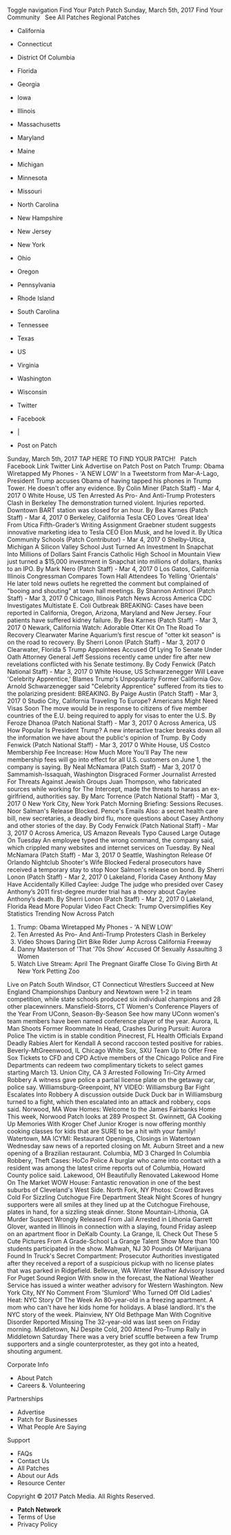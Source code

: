 Toggle navigation Find Your Patch Patch Sunday, March 5th, 2017 Find Your Community   See All Patches Regional Patches

*   California
*   Connecticut
*   District Of Columbia
*   Florida
*   Georgia
*   Iowa
*   Illinois
*   Massachusetts
*   Maryland
*   Maine
*   Michigan
*   Minnesota
*   Missouri
*   North Carolina
*   New Hampshire
*   New Jersey
*   New York
*   Ohio
*   Oregon
*   Pennsylvania
*   Rhode Island
*   South Carolina
*   Tennessee
*   Texas
*   US
*   Virginia
*   Washington
*   Wisconsin

*   Twitter
*   Facebook
*   |
*   Post on Patch

Sunday, March 5th, 2017 TAP HERE TO FIND YOUR PATCH!   Patch Facebook Link Twitter Link Advertise on Patch Post on Patch Trump: Obama Wiretapped My Phones - 'A NEW LOW' In a Tweetstorm from Mar-A-Lago, President Trump accuses Obama of having tapped his phones in Trump Tower. He doesn't offer any evidence. By Colin Miner (Patch Staff) - Mar 4, 2017 0 White House, US Ten Arrested As Pro- And Anti-Trump Protesters Clash in Berkeley The demonstration turned violent. Injuries reported. Downtown BART station was closed for an hour. By Bea Karnes (Patch Staff) - Mar 4, 2017 0 Berkeley, California Tesla CEO Loves ‘Great Idea’ From Utica Fifth-Grader’s Writing Assignment Graebner student suggests innovative marketing idea to Tesla CEO Elon Musk, and he loved it. By Utica Community Schools (Patch Contributor) - Mar 4, 2017 0 Shelby-Utica, Michigan A Silicon Valley School Just Turned An Investment In Snapchat Into Millions of Dollars Saint Francis Catholic High School in Mountain View just turned a $15,000 investment in Snapchat into millions of dollars, thanks to an IPO. By Mark Nero (Patch Staff) - Mar 4, 2017 0 Los Gatos, California Illinois Congressman Compares Town Hall Attendees To Yelling 'Orientals' He later told news outlets he regretted the comment but complained of "booing and shouting" at town hall meetings. By Shannon Antinori (Patch Staff) - Mar 3, 2017 0 Chicago, Illinois Patch News Across America CDC Investigates Multistate E. Coli Outbreak BREAKING: Cases have been reported in California, Oregon, Arizona, Maryland and New Jersey. Four patients have suffered kidney failure. By Bea Karnes (Patch Staff) - Mar 3, 2017 0 Newark, California Watch: Adorable Otter Kit On The Road To Recovery Clearwater Marine Aquarium’s first rescue of "otter kit season" is on the road to recovery. By Sherri Lonon (Patch Staff) - Mar 3, 2017 0 Clearwater, Florida 5 Trump Appointees Accused Of Lying To Senate Under Oath Attorney General Jeff Sessions recently came under fire after new revelations conflicted with his Senate testimony. By Cody Fenwick (Patch National Staff) - Mar 3, 2017 0 White House, US Schwarzenegger​ Will Leave 'Celebrity Apprentice,' Blames Trump's Unpopularity Former California Gov. Arnold Schwarzenegger said "Celebrity Apprentice" suffered from its ties to the polarizing president: BREAKING. By Paige Austin (Patch Staff) - Mar 3, 2017 0 Studio City, California Traveling To Europe? Americans Might Need Visas Soon The move would be in response to citizens of five member countries of the E.U. being required to apply for visas to enter the U.S. By Feroze Dhanoa (Patch National Staff) - Mar 3, 2017 0 Across America, US How Popular Is President Trump? A new interactive tracker breaks down all the information we have about the public's opinion of Trump. By Cody Fenwick (Patch National Staff) - Mar 3, 2017 0 White House, US Costco Membership Fee Increase: How Much More You'll Pay The new membership fees will go into effect for all U.S. customers on June 1, the company is saying. By Neal McNamara (Patch Staff) - Mar 3, 2017 0 Sammamish-Issaquah, Washington Disgraced Former Journalist Arrested For Threats Against Jewish Groups Juan Thompson, who fabricated sources while working for The Intercept, made the threats to harass an ex-girlfriend, authorities say. By Marc Torrence (Patch National Staff) - Mar 3, 2017 0 New York City, New York Patch Morning Briefing: Sessions Recuses. Noor Salman's Release Blocked. Pence's Emails Also: a secret health care bill, new secretaries, a deadly bird flu, more questions about Casey Anthony and other stories of the day. By Cody Fenwick (Patch National Staff) - Mar 3, 2017 0 Across America, US Amazon Reveals Typo Caused Large Outage On Tuesday An employee typed the wrong command, the company said, which crippled many websites and internet services on Tuesday. By Neal McNamara (Patch Staff) - Mar 3, 2017 0 Seattle, Washington Release Of Orlando Nightclub Shooter's Wife Blocked Federal prosecutors have received a temporary stay to stop Noor Salmon's release on bond. By Sherri Lonon (Patch Staff) - Mar 2, 2017 0 Lakeland, Florida Casey Anthony May Have Accidentally Killed Caylee: Judge The judge who presided over Casey Anthony’s 2011 first-degree murder trial has a theory about Caylee Anthony’s death. By Sherri Lonon (Patch Staff) - Mar 2, 2017 0 Lakeland, Florida Read More Popular Video Fact Check: Trump Oversimplifies Key Statistics Trending Now Across Patch

1.  Trump: Obama Wiretapped My Phones - 'A NEW LOW'
2.  Ten Arrested As Pro- And Anti-Trump Protesters Clash in Berkeley
3.  Video Shows Daring Dirt Bike Rider Jump Across California Freeway
4.  Danny Masterson of 'That '70s Show' Accused Of Sexually Assaulting 3 Women
5.  Watch Live Stream: April The Pregnant Giraffe Close To Giving Birth At New York Petting Zoo

Live on Patch South Windsor, CT Connecticut Wrestlers Succeed at New England Championships Danbury and Newtown were 1-2 in team competition, while state schools produced six individual champions and 28 other placewinners. Mansfield-Storrs, CT Women's Conference Players of the Year From UConn, Season-By-Season See how many UConn women's team members have been named conference player of the year. Aurora, IL Man Shoots Former Roommate In Head, Crashes During Pursuit: Aurora Police The victim is in stable condition Pinecrest, FL Health Officials Expand Deadly Rabies Alert for Kendall A second raccoon tested positive for rabies. Beverly-MtGreenwood, IL Chicago White Sox, SXU Team Up to Offer Free Sox Tickets to CFD and CPD Active members of the Chicago Police and Fire Departments can redeem two complimentary tickets to select games starting March 13. Union City, CA 3 Arrested Following Tri-City Armed Robbery A witness gave police a partial license plate on the getaway car, police say. Williamsburg-Greenpoint, NY VIDEO: Williamsburg Bar Fight Escalates Into Robbery A discussion outside Duck Duck bar in Williamsburg turned to a fight, which then escalated into an attack and robbery, cops said. Norwood, MA Wow Homes: Welcome to the James Fairbanks Home This week, Norwood Patch looks at 289 Prospect St. Gwinnett, GA Cooking Up Memories With Kroger Chef Junior Kroger is now offering monthly cooking classes for kids that are SURE to be a hit with your family! Watertown, MA ICYMI: Restaurant Openings, Closings in Watertown Wednesday saw news of a reported closing on Mt. Auburn Street and a new opening of a Brazilian restaurant. Columbia, MD 3 Charged In Columbia Robbery, Theft Cases: HoCo Police A burglar who came into contact with a resident was among the latest crime reports out of Columbia, Howard County police said. Lakewood, OH Beautifully Renovated Lakewood Home On The Market WOW House: Fantastic renovation in one of the best suburbs of Cleveland's West Side. North Fork, NY Photos: Crowd Braves Cold For Sizzling Cutchogue Fire Department Steak Night Scores of hungry supporters were all smiles at they lined up at the Cutchogue Firehouse, plates in hand, for a sizzling steak dinner. Stone Mountain-Lithonia, GA Murder Suspect Wrongly Released From Jail Arrested in Lithonia Garrett Glover, wanted in Illinois in connection with a slaying, found Friday asleep on an apartment floor in DeKalb County. La Grange, IL Check Out These 5 Cute Pictures From A Grade-School La Grange Talent Show More than 100 students participated in the show. Mahwah, NJ 30 Pounds Of Marijuana Found In Truck's Secret Compartment: Prosecutor Authorities investigated after they received a report of a suspicious pickup with no license plates that was parked in Ridgefield. Bellevue, WA Winter Weather Advisory Issued For Puget Sound Region With snow in the forecast, the National Weather Service has issued a winter weather advisory for Western Washington. New York City, NY No Comment From 'Slumlord' Who Turned Off Old Ladies' Heat: NYC Story Of The Week An 80-year-old in a freezing apartment. A mom who can't have her kids home for holidays. A blasé landlord. It's the NYC story of the week. Plainview, NY Old Bethpage Man With Cognitive Disorder Reported Missing The 32-year-old was last seen on Friday morning. Middletown, NJ Despite Cold, 200 Attend Pro-Trump Rally in Middletown Saturday There was a very brief scuffle between a few Trump supporters and a single counterprotester, as they got into a heated, shouting argument.

Corporate Info

*   About Patch
*   Careers &. Volunteering

Partnerships

*   Advertise
*   Patch for Businesses
*   What People Are Saying

Support

*   FAQs
*   Contact Us
*   All Patches
*   About our Ads
*   Resource Center

Copyright © 2017 Patch Media. All Rights Reserved.

*   **Patch Network**
*   Terms of Use
*   Privacy Policy
